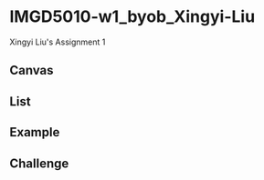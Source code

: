# IMGD5010-w1_byob_Xingyi-Liu
Xingyi Liu's Assignment 1
## Canvas

## List

## Example

## Challenge
